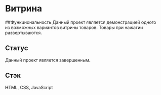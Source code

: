 # Витрина

##Функциональность
Данный проект является демонстрацией одного из возможных вариантов витрины товаров. Товары при нажатии развертываются.

## Статус
Данный проект является завершенным. 

## Стэк
HTML, CSS, JavaScript
